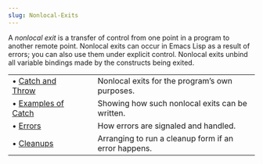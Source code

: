 ```yaml
---
slug: Nonlocal-Exits
---
```


A *nonlocal exit* is a transfer of control from one point in a program to another remote point. Nonlocal exits can occur in Emacs Lisp as a result of errors; you can also use them under explicit control. Nonlocal exits unbind all variable bindings made by the constructs being exited.

|                                                      |    |                                                      |
| :--------------------------------------------------- | -- | :--------------------------------------------------- |
| • [Catch and Throw](/docs/elisp/Catch-and-Throw)     |    | Nonlocal exits for the program’s own purposes.       |
| • [Examples of Catch](/docs/elisp/Examples-of-Catch) |    | Showing how such nonlocal exits can be written.      |
| • [Errors](/docs/elisp/Errors)                       |    | How errors are signaled and handled.                 |
| • [Cleanups](/docs/elisp/Cleanups)                   |    | Arranging to run a cleanup form if an error happens. |
